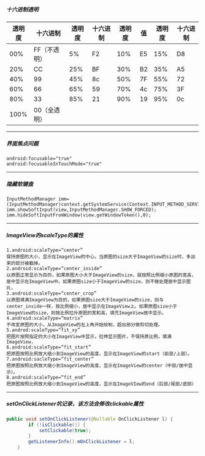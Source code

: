 ﻿##### 十六进制透明

| 透明度  | 十六进制    | 透明度 | 十六进制 | 透明度 | 值   | 透明度 | 十六进制 |
| ---- | ------- | --- | ---- | --- | --- | --- | ---- |
| 00%  | FF（不透明） | 5%  | F2   | 10% | E5  | 15% | D8   |
| 20%  | CC      | 25% | BF   | 30% | B2  | 35% | A5   |
| 40%  | 99      | 45% | 8c   | 50% | 7F  | 55% | 72   |
| 60%  | 66      | 65% | 59   | 70% | 4c  | 75% | 3F   |
| 80%  | 33      | 85% | 21   | 90% | 19  | 95% | 0c   |
| 100% | 00（全透明） |     |      |     |     |     |      |

* * *

##### 界面焦点问题

    android:focusable="true"
    android:focusableInTouchMode="true"

* * *

##### 隐藏软键盘

    InputMethodManager imm=(InputMethodManager)context.getSystemService(Context.INPUT_METHOD_SERVICE);
    imm.showSoftInput(view,InputMethodManager.SHOW_FORCED);
    imm.hideSoftInputFromWindow(view.getWindowToken(),0);

* * *

##### ImageView的scaleType的属性

    1.android:scaleType=“center” 
    保持原图的大小，显示在ImageView的中心。当原图的size大于ImageView的size时，多出来的部分被截掉。 
    2.android:scaleType=“center_inside” 
    以原图正常显示为目的，如果原图大小大于ImageView的size，就按照比例缩小原图的宽高，居中显示在ImageView中。如果原图size小于ImageView的size，则不做处理居中显示图片。 
    3.android:scaleType=“center_crop” 
    以原图填满ImageView为目的，如果原图size大于ImageView的size，则与center_inside一样，按比例缩小，居中显示在ImageView上。如果原图size小于ImageView的size，则按比例拉升原图的宽和高，填充ImageView居中显示。 
    4.android:scaleType=“matrix” 
    不改变原图的大小，从ImageView的左上角开始绘制，超出部分做剪切处理。 
    5.androd:scaleType=“fit_xy” 
    把图片按照指定的大小在ImageView中显示，拉伸显示图片，不保持原比例，填满ImageView. 
    6.android:scaleType=“fit_start” 
    把原图按照比例放大缩小到ImageView的高度，显示在ImageView的start（前部/上部）。 
    7.android:sacleType=“fit_center” 
    把原图按照比例放大缩小到ImageView的高度，显示在ImageView的center（中部/居中显示）。 
    8.android:scaleType=“fit_end” 
    把原图按照比例放大缩小到ImageView的高度，显示在ImageVIew的end（后部/尾部/底部）


* * *

##### setOnClickListener坑记录，该方法会修改clickable属性

```java
public void setOnClickListener(@Nullable OnClickListener l) {
        if (!isClickable()) {
            setClickable(true);
        }
        getListenerInfo().mOnClickListener = l;
    }
```
